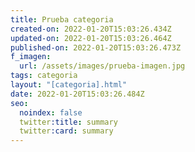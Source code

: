```yaml
---
title: Prueba categoria
created-on: 2022-01-20T15:03:26.434Z
updated-on: 2022-01-20T15:03:26.464Z
published-on: 2022-01-20T15:03:26.473Z
f_imagen:
  url: /assets/images/prueba-imagen.jpg
tags: categoria
layout: "[categoria].html"
date: 2022-01-20T15:03:26.484Z
seo:
  noindex: false
  twitter:title: summary
  twitter:card: summary
---
```

